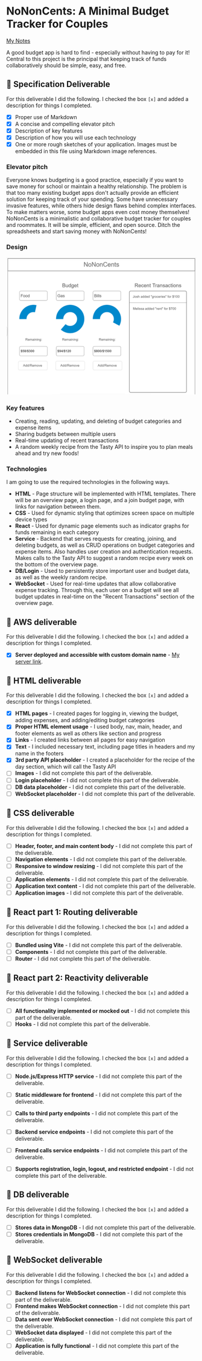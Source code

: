 # NoNonCents: A Minimal Budget Tracker for Couples

[My Notes](notes.md)

A good budget app is hard to find - especially without having to pay for it! Central to this project is the principal that keeping track of funds collaboratively should be simple, easy, and free.

## 🚀 Specification Deliverable

For this deliverable I did the following. I checked the box `[x]` and added a description for things I completed.

- [x] Proper use of Markdown
- [x] A concise and compelling elevator pitch
- [x] Description of key features
- [x] Description of how you will use each technology
- [x] One or more rough sketches of your application. Images must be embedded in this file using Markdown image references.

### Elevator pitch

Everyone knows budgeting is a good practice, especially if you want to save money for school or maintain a healthy relationship. The problem is that too many existing budget apps don't actually provide an efficient solution for keeping track of your spending. Some have unnecessary invasive features, while others hide design flaws behind complex interfaces. To make matters worse, some budget apps even cost money themselves! NoNonCents is a minimalistic and collaborative budget tracker for couples and roommates. It will be simple, efficient, and open source. Ditch the spreadsheets and start saving money with NoNonCents!

### Design

![Design image](designsketch.png)

### Key features

- Creating, reading, updating, and deleting of budget categories and expense items
- Sharing budgets between multiple users
- Real-time updating of recent transactions
- A random weekly recipe from the Tasty API to inspire you to plan meals ahead and try new foods!

### Technologies

I am going to use the required technologies in the following ways.

- **HTML** - Page structure will be implemented with HTML templates. There will be an overview page, a login page, and a join budget page, with links for navigation between them.
- **CSS** - Used for dynamic styling that optimizes screen space on multiple device types
- **React** - Used for dynamic page elements such as indicator graphs for funds remaining in each category
- **Service** - Backend that serves requests for creating, joining, and deleting budgets, as well as CRUD operations on budget categories and expense items. Also handles user creation and authentication requests. Makes calls to the Tasty API to suggest a random recipe every week on the bottom of the overview page.
- **DB/Login** - Used to persistently store important user and budget data, as well as the weekly random recipe.
- **WebSocket** - Used for real-time updates that allow collaborative expense tracking. Through this, each user on a budget will see all budget updates in real-time on the "Recent Transactions" section of the overview page.

## 🚀 AWS deliverable

For this deliverable I did the following. I checked the box `[x]` and added a description for things I completed.

- [x] **Server deployed and accessible with custom domain name** - [My server link](https://echowebprogramming.click).

## 🚀 HTML deliverable

For this deliverable I did the following. I checked the box `[x]` and added a description for things I completed.

- [x] **HTML pages** - I created pages for logging in, viewing the budget, adding expenses, and adding/editing budget categories
- [x] **Proper HTML element usage** - I used body, nav, main, header, and footer elements as well as others like section and progress
- [x] **Links** - I created links between all pages for easy navigation
- [x] **Text** - I included necessary text, including page titles in headers and my name in the footers
- [x] **3rd party API placeholder** - I created a placeholder for the recipe of the day section, which will call the Tasty API
- [ ] **Images** - I did not complete this part of the deliverable.
- [ ] **Login placeholder** - I did not complete this part of the deliverable.
- [ ] **DB data placeholder** - I did not complete this part of the deliverable.
- [ ] **WebSocket placeholder** - I did not complete this part of the deliverable.

## 🚀 CSS deliverable

For this deliverable I did the following. I checked the box `[x]` and added a description for things I completed.

- [ ] **Header, footer, and main content body** - I did not complete this part of the deliverable.
- [ ] **Navigation elements** - I did not complete this part of the deliverable.
- [ ] **Responsive to window resizing** - I did not complete this part of the deliverable.
- [ ] **Application elements** - I did not complete this part of the deliverable.
- [ ] **Application text content** - I did not complete this part of the deliverable.
- [ ] **Application images** - I did not complete this part of the deliverable.

## 🚀 React part 1: Routing deliverable

For this deliverable I did the following. I checked the box `[x]` and added a description for things I completed.

- [ ] **Bundled using Vite** - I did not complete this part of the deliverable.
- [ ] **Components** - I did not complete this part of the deliverable.
- [ ] **Router** - I did not complete this part of the deliverable.

## 🚀 React part 2: Reactivity deliverable

For this deliverable I did the following. I checked the box `[x]` and added a description for things I completed.

- [ ] **All functionality implemented or mocked out** - I did not complete this part of the deliverable.
- [ ] **Hooks** - I did not complete this part of the deliverable.

## 🚀 Service deliverable

For this deliverable I did the following. I checked the box `[x]` and added a description for things I completed.

- [ ] **Node.js/Express HTTP service** - I did not complete this part of the deliverable.
- [ ] **Static middleware for frontend** - I did not complete this part of the deliverable.
- [ ] **Calls to third party endpoints** - I did not complete this part of the deliverable.
- [ ] **Backend service endpoints** - I did not complete this part of the deliverable.
- [ ] **Frontend calls service endpoints** - I did not complete this part of the deliverable.
- [ ] **Supports registration, login, logout, and restricted endpoint** - I did not complete this part of the deliverable.


## 🚀 DB deliverable

For this deliverable I did the following. I checked the box `[x]` and added a description for things I completed.

- [ ] **Stores data in MongoDB** - I did not complete this part of the deliverable.
- [ ] **Stores credentials in MongoDB** - I did not complete this part of the deliverable.

## 🚀 WebSocket deliverable

For this deliverable I did the following. I checked the box `[x]` and added a description for things I completed.

- [ ] **Backend listens for WebSocket connection** - I did not complete this part of the deliverable.
- [ ] **Frontend makes WebSocket connection** - I did not complete this part of the deliverable.
- [ ] **Data sent over WebSocket connection** - I did not complete this part of the deliverable.
- [ ] **WebSocket data displayed** - I did not complete this part of the deliverable.
- [ ] **Application is fully functional** - I did not complete this part of the deliverable.
